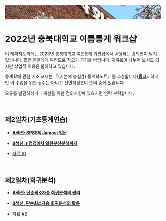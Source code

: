 <p align="center">
  <img src="https://github.com/hxk271/Syllabi/blob/main/sb1.jpg">
</p>

# 2022년 충북대학교 여름통계 워크샵


이 레파지토리에는 2023년 충북대학교 여름통계 워크샵에서 사용하는 강의안이 담겨 있습니다. 많은 분들에게 여러모로 참고가 되기를 바랍니다. 자유로이 나누어 보셔도 되지만 상업적 이용은 불허하고 있습니다.

통계학에 관한 기초 교재는 『(기본에 충실한) 통계학노트』를 추천합니다([**링크**](https://digital.kyobobook.co.kr/digital/ebook/ebookDetail.ink?selectedLargeCategory=001&barcode=480D220326130)). 하지만 이 수업을 위한 필수는 아니고 전면개정판이 준비 중에 있습니다.
 
오류를 발견하셨거나 개선을 위한 건의사항이 있으시면 연락 부탁합니다.

<br/>

## 제2일차(기초통계연습)

-  [**A섹션: SPSS와 Jamovi 입문**](https://github.com/hxk271/2023SSW/blob/main/2023________________S1.pdf)

-  [**B섹션: $t$ 검정에서 일원분산분석까지**](https://github.com/hxk271/2023SSW/blob/main/2023________________S2.pdf)

-  [자료 #1](https://github.com/hxk271/2023SSW/blob/main/dataD1.zip)


<br/>

## 제2일차(회귀분석)

-  [**A섹션: 단순최소자승 회귀분석의 원리**](https://github.com/hxk271/2023SSW/blob/main/2023________________S1.pdf)

-  [**B섹션: 단순최소자승 회귀분석의 활용**](https://github.com/hxk271/2023SSW/blob/main/2023________________S2.pdf)

-  [자료 #2](https://github.com/hxk271/2023SSW/blob/main/dataD2.zip)
